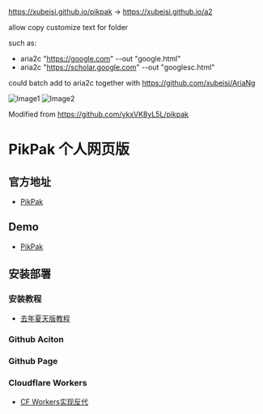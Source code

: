 https://xubeisi.github.io/pikpak -> https://xubeisi.github.io/a2

allow copy customize text for folder

such as:
- aria2c "https://google.com" --out "google.html"
- aria2c "https://scholar.google.com" --out "googlesc.html"

could batch add to aria2c together with https://github.com/xubeisi/AriaNg

![Image1](https://user-images.githubusercontent.com/1790841/169568832-c8b49b3a-c370-416b-9d30-0d96741a997d.png)
![Image2](https://user-images.githubusercontent.com/1790841/169568839-130b11f3-5c84-400b-a760-207ec4d3820d.png)

Modified from https://github.com/ykxVK8yL5L/pikpak

# PikPak 个人网页版

## 官方地址
 * [PikPak](https://mypikpak.com)

## Demo
 * [PikPak](https://mumuchenchen.github.io/pikpak/)

## 安装部署

### 安装教程
  * [去年夏天版教程](https://www.tjsky.net/?p=201)
### Github Aciton

### Github Page

### Cloudflare Workers
  * [CF Workers实现反代](cf-worker)
